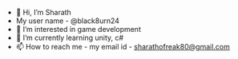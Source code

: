- 👋 Hi, I’m Sharath
- My user name - @black8urn24
- 👀 I’m interested in game development
- 🌱 I’m currently learning unity, c#
- 📫 How to reach me - my email id - sharathofreak80@gmail.com

<!---
black8urn24/black8urn24 is a ✨ special ✨ repository because its `README.md` (this file) appears on your GitHub profile.
You can click the Preview link to take a look at your changes.
--->
